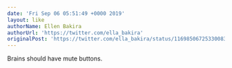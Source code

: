 ```yaml
---
date: 'Fri Sep 06 05:51:49 +0000 2019'
layout: like
authorName: Ellen Bakira
authorUrl: 'https://twitter.com/ella_bakira'
originalPost: 'https://twitter.com/ella_bakira/status/1169850672533008384'
---
```

Brains should have mute buttons.